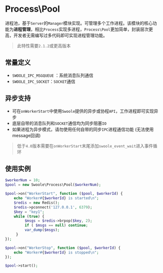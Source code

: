 # Process\Pool

进程池，基于`Server`的`Manager`模块实现。可管理多个工作进程。该模块的核心功能为**进程管理**，相比`Process`实现多进程，`Process\Pool`更加简单，封装层次更高，开发者无需编写过多代码即可实现进程管理功能。

> 此特性需要`2.1.2`或更高版本

常量定义
----
* `SWOOLE_IPC_MSGQUEUE` ：系统消息队列通信
* `SWOOLE_IPC_SOCKET`：`SOCKET`通信

异步支持
----
* 可在`onWorkerStart`中使用`Swoole`提供的异步或协程`API`，工作进程即可实现异步
* 底层自带的消息队列和`SOCKET`通信均为同步阻塞`IO`
* 如果进程为异步模式，请勿使用任何自带的同步`IPC`进程通信功能 (无法使用message回调)

> 低于`4.0`版本需要在`onWorkerStart`末尾添加`swoole_event_wait`进入事件循环

使用实例
----
```php
$workerNum = 10;
$pool = new Swoole\Process\Pool($workerNum);

$pool->on("WorkerStart", function ($pool, $workerId) {
    echo "Worker#{$workerId} is started\n";
    $redis = new Redis();
    $redis->pconnect('127.0.0.1', 6379);
    $key = "key1";
    while (true) {
         $msgs = $redis->brpop($key, 2);
         if ( $msgs == null) continue;
         var_dump($msgs);
     }
});

$pool->on("WorkerStop", function ($pool, $workerId) {
    echo "Worker#{$workerId} is stopped\n";
});

$pool->start();
```